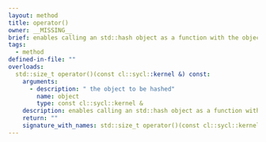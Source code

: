 ```yaml
---
layout: method
title: operator()
owner: __MISSING__
brief: enables calling an std::hash object as a function with the object to be hashed as a parameter
tags:
  - method
defined-in-file: ""
overloads:
  std::size_t operator()(const cl::sycl::kernel &) const:
    arguments:
      - description: " the object to be hashed"
        name: object
        type: const cl::sycl::kernel &
    description: enables calling an std::hash object as a function with the object to be hashed as a parameter
    return: ""
    signature_with_names: std::size_t operator()(const cl::sycl::kernel & object) const
---
```

